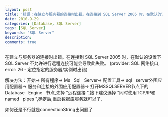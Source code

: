 ```yaml
---
layout: post
title: '错误：在建立与服务器的连接时出错。在连接到 SQL Server 2005 时，在默认的设置下 SQL Server 不允许进行远程连接可能会导致此失败。 (provider: SQL 网络接口, error: 26 - 定位指定的服务器/实例时出错) 解'
date: 2010-9-29
categories: [Database, SQL Server]
tags: [SQL Server]
keywords: "SQL Server"
description: 
comments: true
---
```

在建立与服务器的连接时出错。在连接到 SQL Server 2005 时，在默认的设置下 SQL Server 不允许进行远程连接可能会导致此失败。 (provider: SQL 网络接口, error: 26 - 定位指定的服务器/实例时出错)

解决方法：开始-> 所有程序-> Ms   Sql   Server-> 配置工具-> sql   server外围应用配置器-> 服务和连接的外围应用配置器-> 打开MSSQLSERVER节点下的Database   Engine   节点,先择 "远程连接 ",接下建议选择 "同时使用TCP/IP和named   pipes ",确定后,重启数据库服务就可以了.

如何还是不行就是connectionString出问题了
